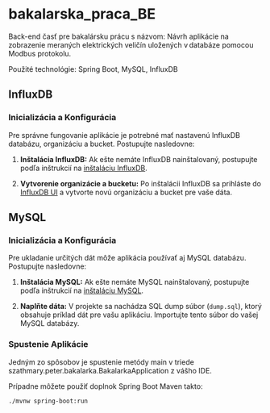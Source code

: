 # bakalarska_praca_BE

Back-end časť pre bakalársku prácu s názvom:
Návrh aplikácie na zobrazenie meraných elektrických veličín uložených v databáze pomocou Modbus protokolu.

Použité technológie: Spring Boot, MySQL, InfluxDB

## InfluxDB

### Inicializácia a Konfigurácia

Pre správne fungovanie aplikácie je potrebné mať nastavenú InfluxDB databázu, organizáciu a bucket. Postupujte nasledovne:

1. **Inštalácia InfluxDB:** Ak ešte nemáte InfluxDB nainštalovaný, postupujte podľa inštrukcií na [inštaláciu InfluxDB]([https://docs.influxdata.com/influxdb/v2.0/get-started/installation/](https://docs.influxdata.com/influxdb/v2.7/)).

2. **Vytvorenie organizácie a bucketu:** Po inštalácii InfluxDB sa prihláste do [InfluxDB UI](http://localhost:8086) a vytvorte novú organizáciu a bucket pre vaše dáta.

## MySQL

### Inicializácia a Konfigurácia

Pre ukladanie určitých dát môže aplikácia používať aj MySQL databázu. Postupujte nasledovne:

1. **Inštalácia MySQL:** Ak ešte nemáte MySQL nainštalovaný, postupujte podľa inštrukcií na [inštaláciu MySQL]([https://dev.mysql.com/doc/mysql-installation-excerpt/5.7/en/](https://dev.mysql.com/doc/mysql-installation-excerpt/8.0/en/)).

2. **Naplňte dáta:** V projekte sa nachádza SQL dump súbor (`dump.sql`), ktorý obsahuje príklad dát pre vašu aplikáciu. Importujte tento súbor do vašej MySQL databázy.

### Spustenie Aplikácie

Jedným zo spôsobov je spustenie metódy main v triede szathmary.peter.bakalarka.BakalarkaApplication z vášho IDE.

Prípadne môžete použiť doplnok Spring Boot Maven takto:

```bash
./mvnw spring-boot:run
